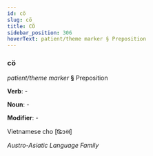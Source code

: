 ```yaml
---
id: cö
slug: cö
title: CÖ
sidebar_position: 306
hoverText: patient/theme marker § Preposition
---
```


### cö

*patient/theme marker* **§** Preposition

**Verb**: -

**Noun**: -

**Modifier**: -

Vietnamese cho [t͡ɕɔ˧˧]

*Austro-Asiatic Language Family*